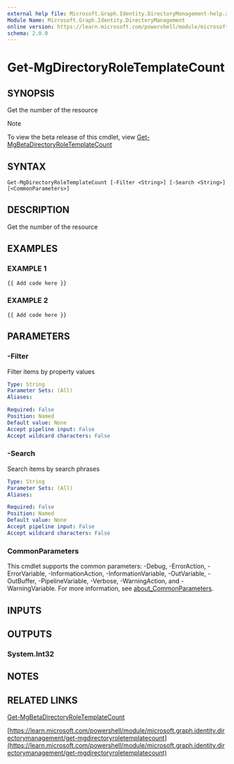 ```yaml
---
external help file: Microsoft.Graph.Identity.DirectoryManagement-help.xml
Module Name: Microsoft.Graph.Identity.DirectoryManagement
online version: https://learn.microsoft.com/powershell/module/microsoft.graph.identity.directorymanagement/get-mgdirectoryroletemplatecount
schema: 2.0.0
---
```


# Get-MgDirectoryRoleTemplateCount

## SYNOPSIS
Get the number of the resource

> [!NOTE]
> To view the beta release of this cmdlet, view [Get-MgBetaDirectoryRoleTemplateCount](/powershell/module/Microsoft.Graph.Beta.Identity.DirectoryManagement/Get-MgBetaDirectoryRoleTemplateCount?view=graph-powershell-beta)

## SYNTAX

```
Get-MgDirectoryRoleTemplateCount [-Filter <String>] [-Search <String>] [<CommonParameters>]
```

## DESCRIPTION
Get the number of the resource

## EXAMPLES

### EXAMPLE 1
```
{{ Add code here }}
```

### EXAMPLE 2
```
{{ Add code here }}
```

## PARAMETERS

### -Filter
Filter items by property values

```yaml
Type: String
Parameter Sets: (All)
Aliases:

Required: False
Position: Named
Default value: None
Accept pipeline input: False
Accept wildcard characters: False
```

### -Search
Search items by search phrases

```yaml
Type: String
Parameter Sets: (All)
Aliases:

Required: False
Position: Named
Default value: None
Accept pipeline input: False
Accept wildcard characters: False
```

### CommonParameters
This cmdlet supports the common parameters: -Debug, -ErrorAction, -ErrorVariable, -InformationAction, -InformationVariable, -OutVariable, -OutBuffer, -PipelineVariable, -Verbose, -WarningAction, and -WarningVariable. For more information, see [about_CommonParameters](http://go.microsoft.com/fwlink/?LinkID=113216).

## INPUTS

## OUTPUTS

### System.Int32
## NOTES

## RELATED LINKS
[Get-MgBetaDirectoryRoleTemplateCount](/powershell/module/Microsoft.Graph.Beta.Identity.DirectoryManagement/Get-MgBetaDirectoryRoleTemplateCount?view=graph-powershell-beta)

[https://learn.microsoft.com/powershell/module/microsoft.graph.identity.directorymanagement/get-mgdirectoryroletemplatecount](https://learn.microsoft.com/powershell/module/microsoft.graph.identity.directorymanagement/get-mgdirectoryroletemplatecount)


